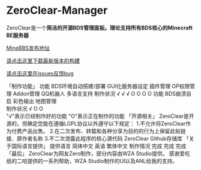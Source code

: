 # ZeroClear-Manager
ZeroClear是一个**简洁的开源BDS管理面板。**理论支持**所有BDS核心的Minecraft BE服务器**

[MineBBS发布地址](https://www.minebbs.com/resources/zeroclear.1820/)

[请点击这里下载最新版本的构建](https://https://github.com/Litezero/ZeroClear-Manager/releases)

[请点击这里在issues反馈bug](https://https://github.com/Litezero/ZeroClear-Manager/issues)

「制作功能」
功能	BDS环境自动搭建/部署	GUI化服务器设定	插件管理	OP权限管理	Addon管理	QQ机器人	多语言支持
制作状况	√	√	√	O	O	O	O
功能	BDS崩溃自启	彩色输出	地图管理					
制作状况	√	O	O					
"√"表示已经制作好的功能
"O"表示正在制作的功能
「开源相关」
ZeroClear是开源的，但确定您能在遵循LGPL协议以外遵守以下规定：
1.不允许将ZeroClear作为付费产品出售。
2.在二次发布、转载和各种分享为目的的行为上保留此贴链接、原作者名称
3.不二次泄露此程序的核心源代码
ZeroClear Github存储库
「关于国际语言提供」
提供语言	简体中文	英语	繁体中文
制作情况	完成	完成	完成
「最后」
ZeroClear为网友Zero制作，部分内容由WZA Studio提供。
感谢爱吃纸的二哈提供的一系列帮助，WZA Studio制作的UI以及ANL给我的支持。
